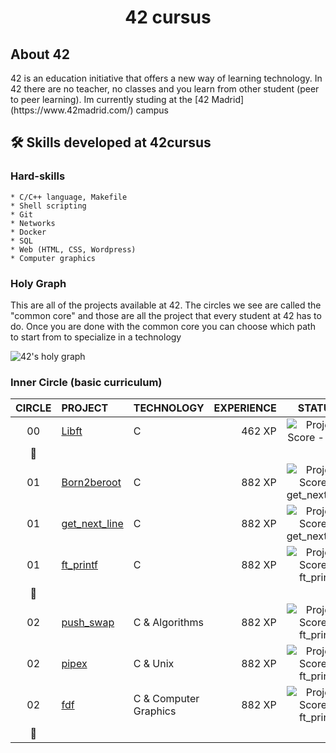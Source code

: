 <h1 align="center"> 42 cursus </h1>

<h2> About 42 </h2>
  42 is an education initiative that offers a new way of learning technology.
  In 42 there are no teacher, no classes and you learn from other student (peer to peer learning). 
  Im currently studing at the [42 Madrid](https://www.42madrid.com/) campus
  
## 🛠️ Skills developed at 42cursus

### Hard-skills

	* C/C++ language, Makefile
	* Shell scripting
	* Git
	* Networks
	* Docker
	* SQL
	* Web (HTML, CSS, Wordpress)
	* Computer graphics
  
### Holy Graph
This are all of the projects available at 42. The circles we see are called the "common core" and those are all the project that every student at 42 has to do. Once you are done with the common core you can choose which path to start from to specialize in a technology

  ![42's holy graph](https://github.com/diegosanchezstrange/42cursus/assets/28633882/e37c8cff-1389-482f-84fb-3d2a3c17745f)

### Inner Circle (basic curriculum)

|CIRCLE	|PROJECT							|TECHNOLOGY				|EXPERIENCE		|STATUS	|
|:-:	|:--								|:--					|--:			|:-:						|
|00		|[Libft](https://github.com/diegosanchezstrange/libft)|C						|462 XP			|![Project Score - Libft](https://badge42.herokuapp.com/api/project/dsanchez/Libft)	|
|:dizzy:|									|			|							|				|
|01		|[Born2beroot](https://github.com/diegosanchezstrange)|C						|882 XP			|![Project Score - get_next_line](https://badge42.herokuapp.com/api/project/dsanchez/Born2beroot)	|
|01		|[get_next_line](https://github.com/diegosanchezstrange/gnl)|C						|882 XP			|![Project Score - get_next_line](https://badge42.herokuapp.com/api/project/dsanchez/get_next_line)	|
|01		|[ft_printf](https://github.com/diegosanchezstrange/printf)|C						|882 XP			|![Project Score - ft_printf](https://badge42.herokuapp.com/api/project/dsanchez/ft_printf)	|
|:dizzy:|									|			|							|				|
|02		|[push_swap](https://github.com/diegosanchezstrange/push_swap)|C & Algorithms						|882 XP			|![Project Score - ft_printf](https://badge42.herokuapp.com/api/project/dsanchez/push_swap)	|
|02		|[pipex](https://github.com/diegosanchezstrange/pipex)|C & Unix			|882 XP			|![Project Score - ft_printf](https://badge42.herokuapp.com/api/project/dsanchez/pipex)	|
|02		|[fdf](https://github.com/diegosanchezstrange/fdf)|C & Computer Graphics				|882 XP			|![Project Score - ft_printf](https://badge42.herokuapp.com/api/project/dsanchez/FdF)	|
|:dizzy:|									|			|							|				|
